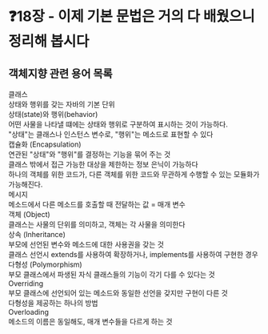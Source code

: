 # ❓18장 - 이제 기본 문법은 거의 다 배웠으니 정리해 봅시다
   
## 객체지향 관련 용어 목록
클래스<br>
상태와 행위를 갖는 자바의 기본 단위<br>
상태(state)와 행위(behavior)<br>
어떤 사물을 나타낼 떄에는 상태와 행위로 구분하여 표시하는 것이 가능하다.<br>
"상태"는 클래스나 인스턴스 변수로, "행위"는 메소드로 표현할 수 있다<br>
캡슐화 (Encapsulation)<br>
연관된 "상태"와 "행위"를 결정하는 기능을 묶어 주는 것<br>
클래스 밖에서 접근 가능한 대상을 제한하는 정보 은닉이 가능하다<br>
하나의 객체를 위한 코드가, 다른 객체를 위한 코드와 무관하게 수행할 수 있는 모듈화가 가능해진다.<br>
메시지<br>
메소드에서 다른 메소드를 호출할 때 전달하는 값 = 매개 변수<br>
객체 (Object)<br>
클래스는 사물의 단위를 의미하고, 객체는 각 사물을 의미한다<br>
상속 (Inheritance)<br>
부모에 선언된 변수와 메소드에 대한 사용권을 갖는 것<br>
클래스 선언시 extends를 사용하여 확장하거나, implements를 사용하여 구현한 경우<br>
다형성 (Polymorphism)<br>
부모 클래스에서 파생된 자식 클래스들의 기능이 각기 다를 수 있다는 것<br>
Overriding<br>
부모 클래스에 선언되어 있는 메소드와 동일한 선언을 갖지만 구현이 다른 것<br>
다형성을 제공하는 하나의 방법<br>
Overloading<br>
메소드의 이름은 동일해도, 매개 변수들을 다르게 하는 것<br>
